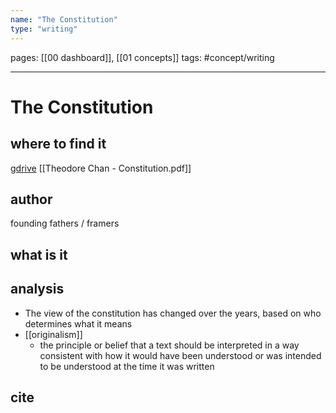 ```yaml
---
name: "The Constitution"
type: "writing"
---
```

pages: [[00 dashboard]], [[01 concepts]]
tags: #concept/writing 

___

# The Constitution 

## where to find it
[gdrive](https://drive.google.com/file/d/10vgcS2_-eFoNLSLkiINkCorb0AN4bQB0/view?usp=sharing)
[[Theodore Chan - Constitution.pdf]]

## author
founding fathers / framers

## what is it


## analysis
- The view of the constitution has changed over the years, based on who determines what it means
- [[originalism]]
	- the principle or belief that a text should be interpreted in a way consistent with how it would have been understood or was intended to be understood at the time it was written

## cite
